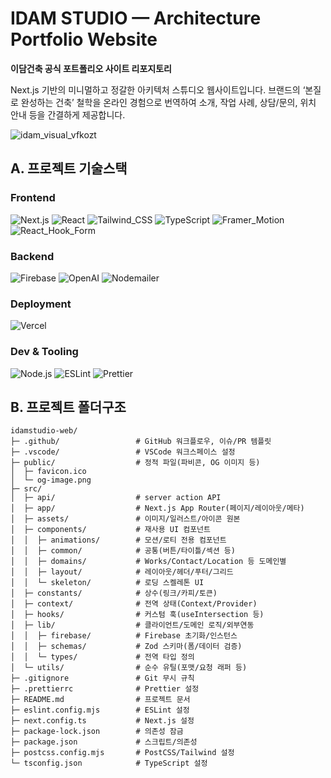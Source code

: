 # IDAM STUDIO — Architecture Portfolio Website

**이담건축 공식 포트폴리오 사이트 리포지토리**

Next.js 기반의 미니멀하고 정갈한 아키텍처 스튜디오 웹사이트입니다. 브랜드의 ‘본질로 완성하는 건축’ 철학을 온라인 경험으로 번역하여 소개, 작업 사례, 상담/문의, 위치 안내 등을 간결하게 제공합니다.

![idam_visual_vfkozt](https://github.com/user-attachments/assets/d99addfc-553a-4aaa-85b3-af87f638a974)

## A. 프로젝트 기술스택

### Frontend
![Next.js](https://img.shields.io/badge/Next.js-000?logo=nextdotjs&logoColor=fff)
![React](https://img.shields.io/badge/React-20232A?logo=react&logoColor=61DAFB)
![Tailwind_CSS](https://img.shields.io/badge/Tailwind_CSS-06B6D4?logo=tailwindcss&logoColor=fff)
![TypeScript](https://img.shields.io/badge/TypeScript-3178C6?logo=typescript&logoColor=fff)
![Framer_Motion](https://img.shields.io/badge/Framer_Motion-0055FF?logo=framer&logoColor=fff)
![React_Hook_Form](https://img.shields.io/badge/React_Hook_Form-EC5990?logo=reacthookform&logoColor=fff)

### Backend
![Firebase](https://img.shields.io/badge/Firebase-FFCA28?logo=firebase&logoColor=000)
![OpenAI](https://img.shields.io/badge/OpenAI-412991?logo=openai&logoColor=fff)
![Nodemailer](https://img.shields.io/badge/Nodemailer-2C3E50?logoColor=fff)

### Deployment
![Vercel](https://img.shields.io/badge/Vercel-000?logo=vercel&logoColor=fff)

### Dev & Tooling
![Node.js](https://img.shields.io/badge/Node.js-339933?logo=nodedotjs&logoColor=fff)
![ESLint](https://img.shields.io/badge/ESLint-4B32C3?logo=eslint&logoColor=fff)
![Prettier](https://img.shields.io/badge/Prettier-F7B93E?logo=prettier&logoColor=000)

## B. 프로젝트 폴더구조

```text
idamstudio-web/
├─ .github/                 # GitHub 워크플로우, 이슈/PR 템플릿
├─ .vscode/                 # VSCode 워크스페이스 설정
├─ public/                  # 정적 파일(파비콘, OG 이미지 등)
│  ├─ favicon.ico
│  └─ og-image.png
├─ src/
│  ├─ api/                  # server action API
│  ├─ app/                  # Next.js App Router(페이지/레이아웃/메타)
│  ├─ assets/               # 이미지/일러스트/아이콘 원본
│  ├─ components/           # 재사용 UI 컴포넌트
│  │  ├─ animations/        # 모션/로티 전용 컴포넌트
│  │  ├─ common/            # 공통(버튼/타이틀/섹션 등)
│  │  ├─ domains/           # Works/Contact/Location 등 도메인별
│  │  ├─ layout/            # 레이아웃/헤더/푸터/그리드
│  │  └─ skeleton/          # 로딩 스켈레톤 UI
│  ├─ constants/            # 상수(링크/카피/토큰)
│  ├─ context/              # 전역 상태(Context/Provider)
│  ├─ hooks/                # 커스텀 훅(useIntersection 등)
│  ├─ lib/                  # 클라이언트/도메인 로직/외부연동
│  │  ├─ firebase/          # Firebase 초기화/인스턴스
│  │  ├─ schemas/           # Zod 스키마(폼/데이터 검증)
│  │  └─ types/             # 전역 타입 정의
│  └─ utils/                # 순수 유틸(포맷/요청 래퍼 등)
├─ .gitignore               # Git 무시 규칙
├─ .prettierrc              # Prettier 설정
├─ README.md                # 프로젝트 문서
├─ eslint.config.mjs        # ESLint 설정
├─ next.config.ts           # Next.js 설정
├─ package-lock.json        # 의존성 잠금
├─ package.json             # 스크립트/의존성
├─ postcss.config.mjs       # PostCSS/Tailwind 설정
└─ tsconfig.json            # TypeScript 설정

